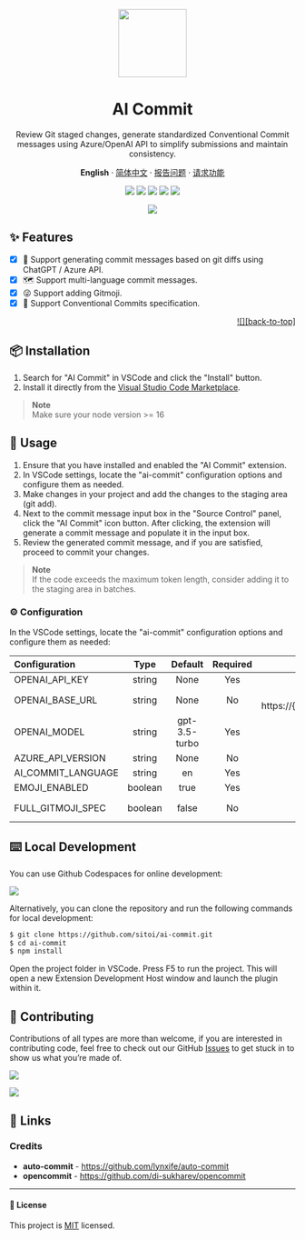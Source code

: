 <a name="readme-top"></a>

<div align="center">

<img height="120" src="https://github.com/Sitoi/ai-commit/blob/main/images/logo.png?raw=true">

<h1>AI Commit</h1>

Review Git staged changes, generate standardized Conventional Commit messages using Azure/OpenAI API to simplify submissions and maintain consistency.

**English** · [简体中文](./README.zh_CN.md) · [报告问题][github-issues-link] · [请求功能][github-issues-link]

<!-- SHIELD GROUP -->

[![][github-contributors-shield]][github-contributors-link]
[![][github-forks-shield]][github-forks-link]
[![][github-stars-shield]][github-stars-link]
[![][github-issues-shield]][github-issues-link]
[![][github-license-shield]][github-license-link]

![](https://github.com/sitoi/ai-commit/blob/main/aicommit.gif?raw=true)

</div>

## ✨ Features

- [x] 🤯 Support generating commit messages based on git diffs using ChatGPT / Azure API.
- [x] 🗺️ Support multi-language commit messages.
- [x] 😜 Support adding Gitmoji.
- [x] 📝 Support Conventional Commits specification.

<div align="right">

[![][back-to-top]](#readme-top)

</div>

## 📦 Installation

1. Search for "AI Commit" in VSCode and click the "Install" button.
2. Install it directly from the [Visual Studio Code Marketplace](https://marketplace.visualstudio.com/items?itemName=Sitoi.ai-commit).

> **Note**\
> Make sure your node version >= 16

## 🤯 Usage

1. Ensure that you have installed and enabled the "AI Commit" extension.
2. In VSCode settings, locate the "ai-commit" configuration options and configure them as needed.
3. Make changes in your project and add the changes to the staging area (git add).
4. Next to the commit message input box in the "Source Control" panel, click the "AI Commit" icon button. After clicking, the extension will generate a commit message and populate it in the input box.
5. Review the generated commit message, and if you are satisfied, proceed to commit your changes.

> **Note**\
> If the code exceeds the maximum token length, consider adding it to the staging area in batches.

### ⚙️ Configuration

In the VSCode settings, locate the "ai-commit" configuration options and configure them as needed:

| Configuration      |  Type   |    Default    | Required |                                            Notes                                             |
| :----------------- | :-----: | :-----------: | :------: | :------------------------------------------------------------------------------------------: |
| OPENAI_API_KEY     | string  |     None      |   Yes    |                 [OpenAI token](https://platform.openai.com/account/api-keys)                 |
| OPENAI_BASE_URL    | string  |     None      |    No    |     If using Azure, use: https://{resource}.openai.azure.com/openai/deployments/{model}      |
| OPENAI_MODEL       | string  | gpt-3.5-turbo |   Yes    |                                         OpenAI MODEL                                         |
| AZURE_API_VERSION  | string  |     None      |    No    |                                      AZURE_API_VERSION                                       |
| AI_COMMIT_LANGUAGE | string  |      en       |   Yes    |                                    Supports 19 languages                                     |
| EMOJI_ENABLED      | boolean |     true      |   Yes    |                                   Enable or disable Emoji                                    |
| FULL_GITMOJI_SPEC  | boolean |     false     |    No    | Enable the complete GitEmoji specification, see [https://gitmoji.dev/](https://gitmoji.dev/) |

## ⌨️ Local Development

You can use Github Codespaces for online development:

[![][github-codespace-shield]][github-codespace-link]

Alternatively, you can clone the repository and run the following commands for local development:

```bash
$ git clone https://github.com/sitoi/ai-commit.git
$ cd ai-commit
$ npm install
```

Open the project folder in VSCode. Press F5 to run the project. This will open a new Extension Development Host window and launch the plugin within it.

## 🤝 Contributing

Contributions of all types are more than welcome, if you are interested in contributing code, feel free to check out our GitHub [Issues][github-issues-link] to get stuck in to show us what you’re made of.

[![][pr-welcome-shield]][pr-welcome-link]

[![][github-contrib-shield]][github-contrib-link]

## 🔗 Links

### Credits

- **auto-commit** - <https://github.com/lynxife/auto-commit>
- **opencommit** - <https://github.com/di-sukharev/opencommit>

---

#### 📝 License

This project is [MIT](./LICENSE) licensed.

<!-- LINK GROUP -->

[github-codespace-link]: https://codespaces.new/sitoi/ai-commit
[github-codespace-shield]: https://github.com/codespaces/badge.svg
[github-contributors-link]: https://github.com/sitoi/ai-commit/graphs/contributors
[github-contributors-shield]: https://img.shields.io/github/contributors/sitoi/ai-commit?color=c4f042&labelColor=black&style=flat-square
[github-forks-link]: https://github.com/sitoi/ai-commit/network/members
[github-forks-shield]: https://img.shields.io/github/forks/sitoi/ai-commit?color=8ae8ff&labelColor=black&style=flat-square
[github-issues-link]: https://github.com/sitoi/ai-commit/issues
[github-issues-shield]: https://img.shields.io/github/issues/sitoi/ai-commit?color=ff80eb&labelColor=black&style=flat-square
[github-license-link]: https://github.com/sitoi/ai-commit/blob/main/LICENSE
[github-license-shield]: https://img.shields.io/github/license/sitoi/ai-commit?color=white&labelColor=black&style=flat-square
[github-stars-link]: https://github.com/sitoi/ai-commit/network/stargazers
[github-stars-shield]: https://img.shields.io/github/stars/sitoi/ai-commit?color=ffcb47&labelColor=black&style=flat-square
[pr-welcome-link]: https://github.com/sitoi/ai-commit/pulls
[pr-welcome-shield]: https://img.shields.io/badge/🤯_pr_welcome-%E2%86%92-ffcb47?labelColor=black&style=for-the-badge
[github-contrib-link]: https://github.com/sitoi/ai-commit/graphs/contributors
[github-contrib-shield]: https://contrib.rocks/image?repo=sitoi%2Fai-commit
